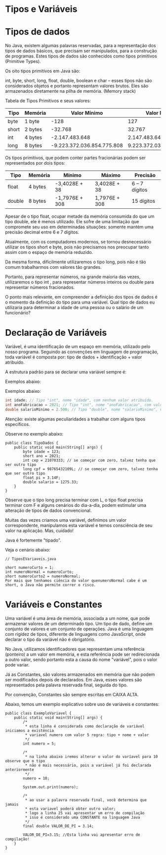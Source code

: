 # Tipos e Variáveis

# Tipos de dados

No Java, existem algumas palavras reservadas, para a representação dos tipos de dados básicos, que precisam ser manipulados, para a construção de programas. Estes tipos de dados são conhecidos como tipos primitivos (Primitive Types).

Os oito tipos primitivos em Java são:

int, byte, short, long, float, double, boolean e char – esses tipos não são considerados objetos e portanto representam valores brutos. Eles são armazenados diretamente na pilha de memória. (Memory stack)

Tabela de Tipos Primitivos e seus valores:

| Tipo  | Memória | Valor Mínimo       | Valor Máximo       |
|-------|---------|---------------------|--------------------|
| byte  | 1 byte  | -128                | 127                |
| short | 2 bytes | -32.768             | 32.767             |
| int   | 4 bytes | -2.147.483.648      | 2.147.483.647      |
| long  | 8 bytes | -9.223.372.036.854.775.808 | 9.223.372.036.854.775.807 |


Os tipos primitivos, que podem conter partes fracionárias podem ser representados por dois tipos:

| Tipo   | Memória | Mínimo           | Máximo           | Precisão       |
|--------|---------|------------------|------------------|----------------|
| float  | 4 bytes | -3,4028E + 38    | 3,4028E + 38     | 6 – 7 dígitos  |
| double | 8 bytes | -1,7976E + 308   | 1,7976E + 308    | 15 dígitos     |


Apesar de o tipo float, ocupar metade da memória consumida do que um tipo double, ele é menos utilizado. Ele sofre de uma limitação que compromete seu uso em determinadas situações: somente mantém uma precisão decimal entre 6 e 7 dígitos.

Atualmente, com os computadores modernos, se tornou desnecessário utilizar os tipos short e byte, pois não precisamos nos preocupar tanto assim com o espaço de memória reduzido.

Da mesma forma, dificilmente utilizaremos o tipo long, pois não é tão comum trabalharmos com valores tão grandes.

Portanto, para representar números, na grande maioria das vezes, utilizaremos o tipo int , para representar números inteiros ou double para representar números fracionados.

O ponto mais relevante, em compreender a definição dos tipos de dados é o momento da definição do tipo para uma variável. Qual tipo de dados eu utilizaria para determinar a idade de uma pessoa ou o salário de um funcionário?

# Declaração de Variáveis
Variável, é uma identificação de um espaço em memória, utilizado pelo nosso programa. Seguindo as convenções em linguagem de programação, toda variável é composta por: tipo de dados + identificação + valor atribuído.

A estrutura padrão para se declarar uma variável sempre é:

<Tipo> <nomeVariavel> <atribuicaoDeValorOpcional>

Exemplos abaixo:


Exemplos abaixo:

```java
int idade; // Tipo "int", nome "idade", com nenhum valor atribuído. 
int anoFabricacao = 2021; // Tipo "int", nome "anoFabricacao", com valor 2021.
double salarioMinimo = 2.500; // Tipo "double", nome "salarioMinimo", valor 2.500.

```

Atenção: existe algumas peculiaridades a trabalhar com alguns tipos específicos. 

Observe no exemplo abaixo:

```
public class TipoDados {
	public static void main(String[] args) {
		byte idade = 123;
		short ano = 2021;
		int cep = 21070333; // se começar com zero, talvez tenha que ser outro tipo
		long cpf = 98765432109L; // se começar com zero, talvez tenha que ser outro tipo
		float pi = 3.14F;
		double salario = 1275.33;
	}
}
```

Observe que o tipo long precisa terminar com L, o tipo float precisa terminar com F e alguns cenários do dia-a-dia, podem estimular uma alteração de tipos de dados convencional.

Muitas das vezes criamos uma variável, definimos um valor correspondente, manipulamos esta variável e temos consciência de seu valor na aplicação. Mas, cuidado!

Java é fortemente "tipado".

Veja o cenário abaixo:

```
// TiposEVariaveis.java

short numeroCurto = 1;
int numeroNormal = numeroCurto;
short numeroCurto2 = numeroNormal;
Por mais que tenhamos ciência do valor quenumeroNormal cabe é um short, o Java não permite correr o risco.
```

# Variáveis e Constantes
Uma variável é uma área de memória, associada a um nome, que pode armazenar valores de um determinado tipo. Um tipo de dado, define um conjunto de valores e um conjunto de operações. Java é uma linguagem com rigidez de tipos, diferente de linguagens como JavaScript, onde declarar o tipo da variável não é obrigatório.

No Java, utilizamos identificadores que representam uma referência (ponteiro) a um valor em memória, e esta referência pode ser redirecionada a outro valor, sendo portanto esta a causa do nome "variável", pois o valor pode variar.

Já as Constantes, são valores armazenados em memória que não podem ser modificados depois de declarados. Em Java, esses valores são representados pela palavra reservada final, seguida do tipo.

Por convenção, Constantes são sempre escritas em CAIXA ALTA.

Abaixo, temos um exemplo explicativo sobre uso de variáveis e constantes:

```
public class ExemploVariavel {
	public static void main(String[] args) {
		/*
		 * esta linha é considerada como declaração de variável iniciamos a existência
		 * variavel numero com valor 5 regra: tipo + nome + valor
		 */
		int numero = 5;

		/*
		 * na linha abaixo iremos alterar o valor do varíavel para 10 observe que o tipo
		 * não é mais necessário, pois a variável já foi declarada anteriormente
		 */
		numero = 10;

		System.out.print(numero);
		
		/*
		 * ao usar a palavra reservada final, você determina que jamais
		 * esta variavel poderá obter outro valor;
		 * logo a linha 25 vai apresentar um erro de compilação
		 * isso é considerado uma CONSTANTE na linguagem Java
		 */
		final double VALOR_DE_PI = 3.14;
		
		VALOR_DE_PI=3.15; //Esta linha vai apresentar erro de compilação!
	}
} 
